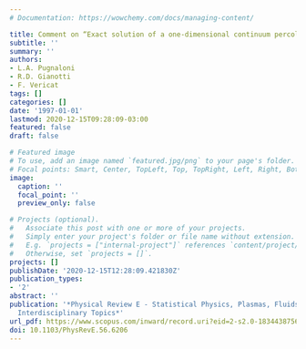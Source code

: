 ```yaml
---
# Documentation: https://wowchemy.com/docs/managing-content/

title: Comment on “Exact solution of a one-dimensional continuum percolation model”
subtitle: ''
summary: ''
authors:
- L.A. Pugnaloni
- R.D. Gianotti
- F. Vericat
tags: []
categories: []
date: '1997-01-01'
lastmod: 2020-12-15T09:28:09-03:00
featured: false
draft: false

# Featured image
# To use, add an image named `featured.jpg/png` to your page's folder.
# Focal points: Smart, Center, TopLeft, Top, TopRight, Left, Right, BottomLeft, Bottom, BottomRight.
image:
  caption: ''
  focal_point: ''
  preview_only: false

# Projects (optional).
#   Associate this post with one or more of your projects.
#   Simply enter your project's folder or file name without extension.
#   E.g. `projects = ["internal-project"]` references `content/project/deep-learning/index.md`.
#   Otherwise, set `projects = []`.
projects: []
publishDate: '2020-12-15T12:28:09.421830Z'
publication_types:
- '2'
abstract: ''
publication: '*Physical Review E - Statistical Physics, Plasmas, Fluids, and Related
  Interdisciplinary Topics*'
url_pdf: https://www.scopus.com/inward/record.uri?eid=2-s2.0-18344387567&doi=10.1103%2fPhysRevE.56.6206&partnerID=40&md5=8e643e0f75e68c82f7c390f93eb0ba79
doi: 10.1103/PhysRevE.56.6206
---
```

